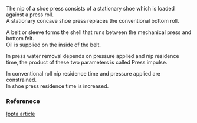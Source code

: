 The nip of a shoe press consists of a stationary shoe which is loaded against a press roll.   
A stationary concave shoe press replaces the
conventional bottom roll.  

A belt or sleeve forms the shell that runs between the mechanical press and bottom felt.   
Oil is supplied on the inside of the belt.

In press water removal depends on pressure applied and nip residence time, the product of these two parameters is called Press impulse.

In conventional roll nip residence time and pressure applied are constrained.  
In shoe press residence time is increased.
### Referenece

[Ippta article](https://ippta.co/wp-content/uploads/2021/01/2007_Issue_1_IPPTA_Articel_13.pdf)